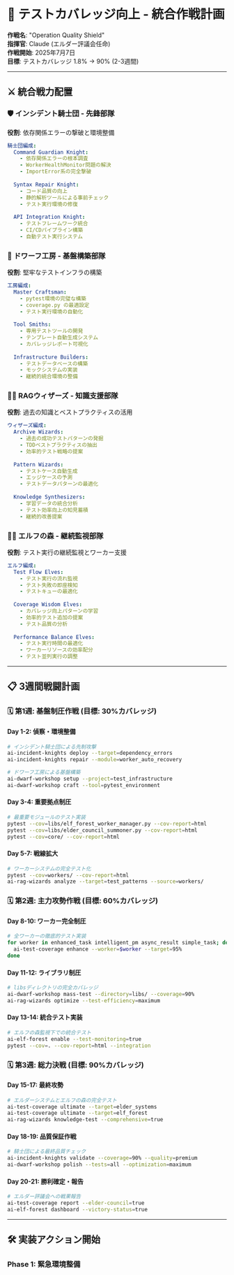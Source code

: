 # 🏰 テストカバレッジ向上 - 統合作戦計画

**作戦名**: "Operation Quality Shield"  
**指揮官**: Claude (エルダー評議会任命)  
**作戦開始**: 2025年7月7日  
**目標**: テストカバレッジ 1.8% → 90% (2-3週間)

---

## ⚔️ 統合戦力配置

### 🛡️ **インシデント騎士団** - 先鋒部隊
**役割**: 依存関係エラーの撃破と環境整備

```yaml
騎士団編成:
  Command Guardian Knight:
    - 依存関係エラーの根本調査
    - WorkerHealthMonitor問題の解決
    - ImportError系の完全撃破
  
  Syntax Repair Knight:
    - コード品質の向上
    - 静的解析ツールによる事前チェック
    - テスト実行環境の修復
  
  API Integration Knight:
    - テストフレームワーク統合
    - CI/CDパイプライン構築
    - 自動テスト実行システム
```

### 🔨 **ドワーフ工房** - 基盤構築部隊
**役割**: 堅牢なテストインフラの構築

```yaml
工房編成:
  Master Craftsman:
    - pytest環境の完璧な構築
    - coverage.py の最適設定
    - テスト実行環境の自動化
  
  Tool Smiths:
    - 専用テストツールの開発
    - テンプレート自動生成システム
    - カバレッジレポート可視化
  
  Infrastructure Builders:
    - テストデータベースの構築
    - モックシステムの実装
    - 継続的統合環境の整備
```

### 🧙‍♂️ **RAGウィザーズ** - 知識支援部隊
**役割**: 過去の知識とベストプラクティスの活用

```yaml
ウィザーズ編成:
  Archive Wizards:
    - 過去の成功テストパターンの発掘
    - TDDベストプラクティスの抽出
    - 効率的テスト戦略の提案
  
  Pattern Wizards:
    - テストケース自動生成
    - エッジケースの予測
    - テストデータパターンの最適化
  
  Knowledge Synthesizers:
    - 学習データの統合分析
    - テスト効率向上の知見蓄積
    - 継続的改善提案
```

### 🧝‍♂️ **エルフの森** - 継続監視部隊
**役割**: テスト実行の継続監視とワーカー支援

```yaml
エルフ編成:
  Test Flow Elves:
    - テスト実行の流れ監視
    - テスト失敗の即座検知
    - テストキューの最適化
  
  Coverage Wisdom Elves:
    - カバレッジ向上パターンの学習
    - 効率的テスト追加の提案
    - テスト品質の分析
  
  Performance Balance Elves:
    - テスト実行時間の最適化
    - ワーカーリソースの効率配分
    - テスト並列実行の調整
```

---

## 📋 3週間戦闘計画

### 🗓️ **第1週: 基盤制圧作戦** (目標: 30%カバレッジ)

#### Day 1-2: 偵察・環境整備
```bash
# インシデント騎士団による先制攻撃
ai-incident-knights deploy --target=dependency_errors
ai-incident-knights repair --module=worker_auto_recovery

# ドワーフ工房による基盤構築
ai-dwarf-workshop setup --project=test_infrastructure
ai-dwarf-workshop craft --tool=pytest_environment
```

#### Day 3-4: 重要拠点制圧
```bash
# 最重要モジュールのテスト実装
pytest --cov=libs/elf_forest_worker_manager.py --cov-report=html
pytest --cov=libs/elder_council_summoner.py --cov-report=html
pytest --cov=core/ --cov-report=html
```

#### Day 5-7: 戦線拡大
```bash
# ワーカーシステムの完全テスト化
pytest --cov=workers/ --cov-report=html
ai-rag-wizards analyze --target=test_patterns --source=workers/
```

### 🗓️ **第2週: 主力攻勢作戦** (目標: 60%カバレッジ)

#### Day 8-10: ワーカー完全制圧
```bash
# 全ワーカーの徹底的テスト実装
for worker in enhanced_task intelligent_pm async_result simple_task; do
  ai-test-coverage enhance --worker=$worker --target=95%
done
```

#### Day 11-12: ライブラリ制圧
```bash
# libsディレクトリの完全カバレッジ
ai-dwarf-workshop mass-test --directory=libs/ --coverage=90%
ai-rag-wizards optimize --test-efficiency=maximum
```

#### Day 13-14: 統合テスト実装
```bash
# エルフの森監視下での統合テスト
ai-elf-forest enable --test-monitoring=true
pytest --cov=. --cov-report=html --integration
```

### 🗓️ **第3週: 総力決戦** (目標: 90%カバレッジ)

#### Day 15-17: 最終攻勢
```bash
# エルダーシステムとエルフの森の完全テスト
ai-test-coverage ultimate --target=elder_systems
ai-test-coverage ultimate --target=elf_forest
ai-rag-wizards knowledge-test --comprehensive=true
```

#### Day 18-19: 品質保証作戦
```bash
# 騎士団による最終品質チェック
ai-incident-knights validate --coverage=90% --quality=premium
ai-dwarf-workshop polish --tests=all --optimization=maximum
```

#### Day 20-21: 勝利確定・報告
```bash
# エルダー評議会への戦果報告
ai-test-coverage report --elder-council=true
ai-elf-forest dashboard --victory-status=true
```

---

## 🛠️ 実装アクション開始

### Phase 1: 緊急環境整備